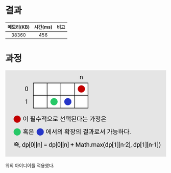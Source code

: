 # 결과

| 메모리(KB) | 시간(ms) | 비고 |
| :--------: | :------: | :--- |
| 38360 | 456 |      |

# 과정
![이미지](../../image/9465_01.PNG)

위의 아이디어를 적용했다.
